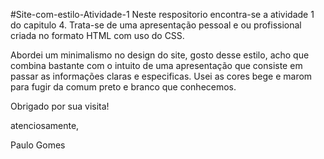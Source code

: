 #Site-com-estilo-Atividade-1
Neste respositorio encontra-se a atividade 1 do capitulo 4.
Trata-se de uma apresentação pessoal e ou profissional criada no formato HTML com uso do CSS.

Abordei um minimalismo no design do site, gosto desse estilo, acho que combina bastante com o intuito de uma apresentação que consiste em passar as informações claras e especificas.
Usei as cores bege e marom para fugir da comum preto e branco que conhecemos.

Obrigado por sua visita!

atenciosamente,

Paulo Gomes
